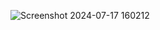 ![Screenshot 2024-07-17 160212](https://github.com/user-attachments/assets/1b85a4ff-e3ff-4de1-b3c4-70be74b8cbf1)

